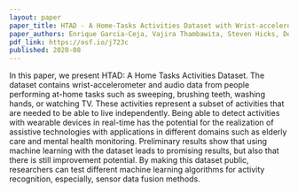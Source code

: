 ```yaml
---
layout: paper
paper_title: HTAD - A Home-Tasks Activities Dataset with Wrist-accelerometer and Audio Features
paper_authors: Enrique Garcia-Ceja, Vajira Thambawita, Steven Hicks, Debesh Jha, Petter Jakobsen, Hugo L Hammer, Pål Halvorsen, Michael Riegler
pdf_link: https://osf.io/j723c
published: 2020-08
---
```

In this paper, we present HTAD: A Home Tasks Activities Dataset. The dataset contains wrist-accelerometer and audio data from people performing at-home tasks such as sweeping, brushing teeth, washing hands, or watching TV. These activities represent a subset of activities that are needed to be able to live independently. Being able to detect activities with wearable devices in real-time has the potential for the realization of assistive technologies with applications in different domains such as elderly care and mental health monitoring. Preliminary results show that using machine learning with the dataset leads to promising results, but also that there is still improvement potential. By making this dataset public, researchers can test different machine learning algorithms for activity recognition, especially, sensor data fusion methods.
